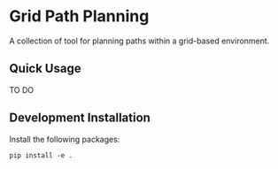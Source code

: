 # Grid Path Planning

A collection of tool for planning paths within a grid-based environment.

## Quick Usage

TO DO

## Development Installation

Install the following packages:
```
pip install -e .
```
